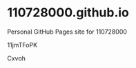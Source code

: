 # 110728000.github.io
Personal GitHub Pages site for 110728000






















11jmTFoPK

Cxvoh
